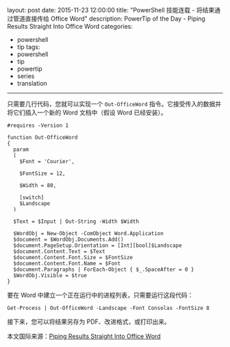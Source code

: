 ﻿layout: post
date: 2015-11-23 12:00:00
title: "PowerShell 技能连载 - 将结果通过管道直接传给 Office Word"
description: PowerTip of the Day - Piping Results Straight Into Office Word
categories:
- powershell
- tip
tags:
- powershell
- tip
- powertip
- series
- translation
---
只需要几行代码，您就可以实现一个 `Out-OfficeWord` 指令。它接受传入的数据并将它们插入一个新的 Word 文档中（假设 Word 已经安装）。

    #requires -Version 1
    
    function Out-OfficeWord
    {
      param
      (
        $Font = 'Courier',
        
        $FontSize = 12,
        
        $Width = 80,
        
        [switch]
        $Landscape
      )
    
      $Text = $Input | Out-String -Width $Width
      
      $WordObj = New-Object -ComObject Word.Application
      $document = $WordObj.Documents.Add()
      $document.PageSetup.Orientation = [Int][bool]$Landscape
      $document.Content.Text = $Text
      $document.Content.Font.Size = $FontSize
      $document.Content.Font.Name = $Font
      $document.Paragraphs | ForEach-Object { $_.SpaceAfter = 0 }
      $WordObj.Visible = $true
    }

要在 Word 中建立一个正在运行中的进程列表，只需要运行这段代码：

    Get-Process | Out-OfficeWord -Landscape -Font Consolas -FontSize 8

接下来，您可以将结果另存为 PDF、改进格式，或打印出来。

<!--more-->
本文国际来源：[Piping Results Straight Into Office Word](http://powershell.com/cs/blogs/tips/archive/2015/11/23/piping-results-straight-into-office-word.aspx)
